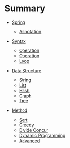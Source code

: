 # Summary

* [Spring]()
  * [Annotation](Spring/base.annotations.md)

* [Syntax](syntax/syntax.md)
  * [Operation](syntax/operation.md)
  * [Operation](syntax/conditional.md)
  * [Loop](syntax/loop.md)

* [Data Structure]()
  * [String](data-structure/string.md)
  * [List](data-structure/list.md)
  * [Hash](data-structure/hash.md)
  * [Graph](data-structure/graph.md)
  * [Tree](data-structure/tree.md)

* [Method]()
  * [Sort](method/sort.md)
  * [Greedy](method/greedy.md)
  * [Divide Concur](method/divide-concur.md)
  * [Dynamic Programming](method/dynamic-programming.md)
  * [Advanced](method/advanced.md)
